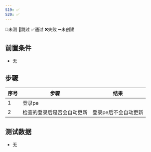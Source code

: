 ```yaml
---
S19: ✅
S20: ✅
---
```

◻️未测    🚫跳过     ✅通过    ❌失败     ➖未创建

## 前置条件

- 无

## 步骤

| 序号  | 步骤            | 结果          |
| --- | ------------- | ----------- |
| 1   | 登录pe          |             |
| 2   | 检查的登录后是否会自动更新 | 登录pe后不会自动更新 |

## 测试数据

- 无
